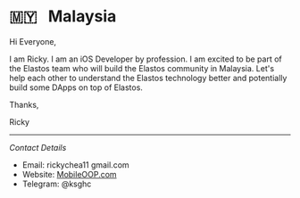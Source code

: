 # 🇲🇾  &nbsp; Malaysia

Hi Everyone,

I am Ricky. I am an iOS Developer by profession. I am excited to be part of the Elastos team who will build the Elastos community in Malaysia. Let's help each other to understand the Elastos technology better and potentially build some DApps on top of Elastos.

Thanks,

Ricky

<hr /> 

*Contact Details*
- Email: rickychea11 <At> gmail.com 
- Website: [MobileOOP.com](http://mobileoop.com/)
- Telegram: @ksghc
